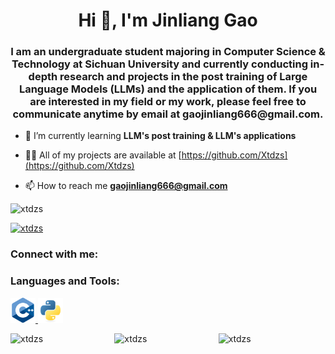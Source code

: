 <h1 align="center">Hi 👋, I'm Jinliang Gao</h1>
<h3 align="center">I am an undergraduate student majoring in Computer Science & Technology at Sichuan University and currently conducting in-depth research and projects in the post training of Large Language Models (LLMs) and the application of them. If you are interested in my field or my work, please feel free to communicate anytime by email at gaojinliang666@gmail.com.</h3>

- 🌱 I’m currently learning **LLM's post training & LLM's applications**

- 👨‍💻 All of my projects are available at [https://github.com/Xtdzs](https://github.com/Xtdzs)

- 📫 How to reach me **gaojinliang666@gmail.com**

<p align="left"> <img src="https://komarev.com/ghpvc/?username=xtdzs&label=Profile%20views&color=0e75b6&style=flat" alt="xtdzs" /> </p>

<p align="left"> <a href="https://github.com/ryo-ma/github-profile-trophy"><img src="https://github-profile-trophy.vercel.app/?username=xtdzs" alt="xtdzs" /></a> </p>

<h3 align="left">Connect with me:</h3>
<p align="left">
</p>

<h3 align="left">Languages and Tools:</h3>
<p align="left"> <a href="https://www.w3schools.com/cpp/" target="_blank" rel="noreferrer"> <img src="https://raw.githubusercontent.com/devicons/devicon/master/icons/cplusplus/cplusplus-original.svg" alt="cplusplus" width="40" height="40"/> </a> <a href="https://www.python.org" target="_blank" rel="noreferrer"> <img src="https://raw.githubusercontent.com/devicons/devicon/master/icons/python/python-original.svg" alt="python" width="40" height="40"/> </a> </p>

<div style="display: flex; align-items: flex-start;">
  <img align="left" src="https://github-readme-stats.vercel.app/api/top-langs?username=xtdzs&show_icons=true&locale=en&layout=compact" alt="xtdzs" height="20%" width="33%"/>
  <img align="center" src="https://github-readme-stats.vercel.app/api?username=xtdzs&show_icons=true&locale=en" alt="xtdzs" height="20%" width="33%"/>
  <img align="center" src="https://github-readme-streak-stats.herokuapp.com/?user=xtdzs&" alt="xtdzs" height="20%" width="33%"/>
</div>

